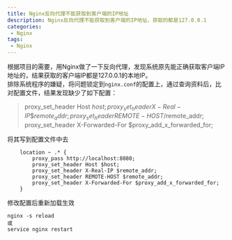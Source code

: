 ```yaml
---
title: Nginx反向代理不能获取到客户端的IP地址
description: Nginx反向代理不能获取到客户端的IP地址，获取的都是127.0.0.1
categories:
 - Nginx
tags:
 - Nginx
---  
```

根据项目的需要，用Nginx做了一下反向代理，发现系统原先能正确获取客户端IP地址的，结果获取的客户端IP都是127.0.0.1的本地IP。  
排除系统程序的嫌疑，将问题锁定到```nginx.conf```的配置上，通过查询资料后，比对配置文件，结果发现缺少了如下配置：  
> proxy_set_header Host $host;  
> proxy_set_header X-Real-IP \$remote_addr;  
> proxy_set_header REMOTE-HOST /$remote_addr;  
> proxy_set_header X-Forwarded-For $proxy_add_x_forwarded_for;  

将其写到配置文件中去  
```shell  
    location ~ .* {
        proxy_pass http://localhost:8080;
        proxy_set_header Host $host;
        proxy_set_header X-Real-IP $remote_addr;
        proxy_set_header REMOTE-HOST $remote_addr;
        proxy_set_header X-Forwarded-For $proxy_add_x_forwarded_for;
    }  
```  
修改配置后重新加载生效  
```shell  
nginx -s reload  
或  
service nginx restart  
```  
